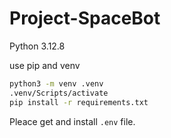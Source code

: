 # Project-SpaceBot
Python 3.12.8

use pip and venv

```sh
python3 -m venv .venv
.venv/Scripts/activate
pip install -r requirements.txt
```

Pleace get and install `.env` file.
